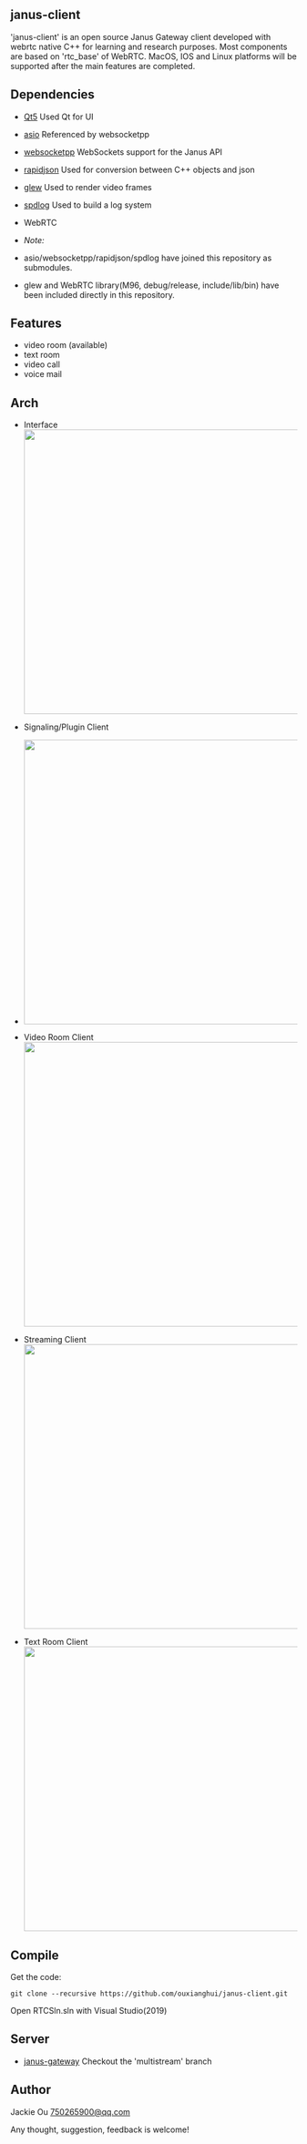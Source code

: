 ## janus-client

'janus-client' is an open source Janus Gateway client developed with webrtc native C++ for learning and research purposes. Most components are based on 'rtc_base' of WebRTC. MacOS, IOS and Linux platforms will be supported after the main features are completed.

## Dependencies

* [Qt5](http://download.qt.io/archive/qt/) Used Qt for UI
* [asio](https://github.com/chriskohlhoff/asio) Referenced by websocketpp
* [websocketpp](https://github.com/zaphoyd/websocketpp) WebSockets support for the Janus API
* [rapidjson](https://github.com/Tencent/rapidjson.git) Used for conversion between C++ objects and json
* [glew](http://glew.sourceforge.net/) Used to render video frames
* [spdlog](https://github.com/gabime/spdlog) Used to build a log system
* WebRTC

* *Note:* 
* asio/websocketpp/rapidjson/spdlog have joined this repository as submodules. 
* glew and WebRTC library(M96, debug/release, include/lib/bin) have been included directly in this repository. 

## Features
* video room (available)
* text room
* video call
* voice mail

## Arch
* Interface
<img src="https://github.com/ouxianghui/janus-client/blob/multistream/interface.svg" height="500" /><br>

* Signaling/Plugin Client
* <img src="https://github.com/ouxianghui/janus-client/blob/multistream/plugin-client.svg" height="500" /><br>

* Video Room Client
<img src="https://github.com/ouxianghui/janus-client/blob/multistream/video-room-client.svg" height="500" /><br>

* Streaming Client
<img src="https://github.com/ouxianghui/janus-client/blob/multistream/streaming-client.svg" height="500" /><br>

* Text Room Client
<img src="https://github.com/ouxianghui/janus-client/blob/multistream/text-room-client.svg" height="500" /><br>


## Compile
Get the code:

	git clone --recursive https://github.com/ouxianghui/janus-client.git
  
  Open RTCSln.sln with Visual Studio(2019)
  
## Server

* [janus-gateway](https://github.com/meetecho/janus-gateway.git) Checkout the 'multistream' branch


## Author
Jackie Ou 750265900@qq.com

Any thought, suggestion, feedback is welcome!

